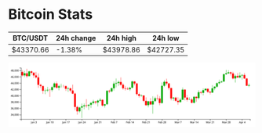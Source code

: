 # Bitcoin Stats

BTC/USDT|24h change|24h high|24h low|
|---|---|---|---|
|$43370.66|-1.38%|$43978.86|$42727.35|

<img src="./chart.svg">
